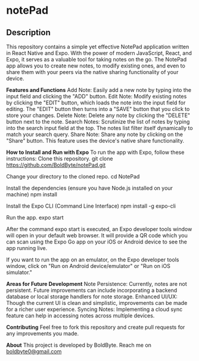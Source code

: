 # notePad
## **Description**
This repository contains a simple yet effective NotePad application written in React Native and Expo. With the power of modern JavaScript, React, and Expo, it serves as a valuable tool for taking notes on the go. The NotePad app allows you to create new notes, to modify existing ones, and even to share them with your peers via the native sharing functionality of your device.

**Features and Functions**
Add Note: Easily add a new note by typing into the input field and clicking the "ADD" button.
Edit Note: Modify existing notes by clicking the "EDIT" button, which loads the note into the input field for editing. The "EDIT" button then turns into a "SAVE" button that you click to store your changes.
Delete Note: Delete any note by clicking the "DELETE" button next to the note.
Search Notes: Scrutinize the list of notes by typing into the search input field at the top. The notes list filter itself dynamically to match your search query.
Share Note: Share any note by clicking on the "Share" button. This feature uses the device's native share functionality.

**How to Install and Run with Expo**
To run the app with Expo, follow these instructions:
Clone this repository.
 git clone https://github.com/BoldByte/notePad.git

Change your directory to the cloned repo.
cd NotePad

Install the dependencies (ensure you have Node.js installed on your machine)
npm install

Install the Expo CLI (Command Line Interface)
npm install -g expo-cli

Run the app.
expo start

After the command expo start is executed, an Expo developer tools window will open in your default web browser. It will provide a QR code which you can scan using the Expo Go app on your iOS or Android device to see the app running live.

If you want to run the app on an emulator, on the Expo developer tools window, click on "Run on Android device/emulator" or "Run on iOS simulator."

**Areas for Future Development**
Note Persistence: Currently, notes are not persistent. Future improvements can include incorporating a backend database or local storage handlers for note storage.
Enhanced UI/UX: Though the current UI is clean and simplistic, improvements can be made for a richer user experience.
Syncing Notes: Implementing a cloud sync feature can help in accessing notes across multiple devices.

**Contributing**
Feel free to fork this repository and create pull requests for any improvements you made.

**About**
This project is developed by BoldByte. Reach me on boldbyte0@gmail.com
